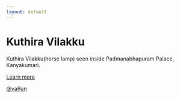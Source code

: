 ```yaml
---
layout: default
---
```


<main class="px-3">
    <h1>Kuthira Vilakku</h1>
	<p class="lead">Kuthira Vilakku(horse lamp) seen inside Padmanabhapuram Palace, Kanyakumari.</p>
	<p class="lead">
  		<a href="https://en.wikipedia.org/wiki/Padmanabhapuram_Palace" class="btn btn-lg btn-secondary fw-bold border-white bg-white">Learn more</a>
	</p>
</main>

<footer class="mt-auto text-white-50">
	<!-- <p>Cover template for <a href="https://getbootstrap.com/" class="text-white">Bootstrap</a>, by <a href="https://twitter.com/va6un" class="text-white">@va6un</a>.</p> -->
	<p><a href="https://twitter.com/va6un" class="text-white">@va6un</a></p>
</footer>